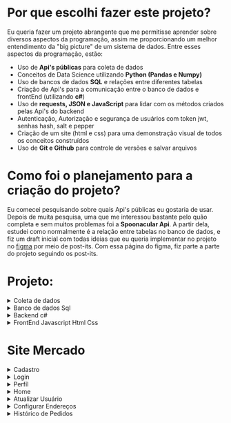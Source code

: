 # Por que escolhi fazer este projeto?
Eu queria fazer um projeto abrangente que me permitisse aprender sobre diversos aspectos da programação, assim me proporcionando um melhor entendimento da "big picture" de um sistema de dados.
Entre esses aspectos da programação, estão:
* Uso de **Api's públicas** para coleta de dados 
* Conceitos de Data Science utilizando **Python (Pandas e Numpy)**
* Uso de bancos de dados **SQL** e relações entre diferentes tabelas
* Criação de Api's para a comunicação entre o banco de dados e frontEnd (utilizando **c#**)
* Uso de **requests, JSON e JavaScript** para lidar com os métodos criados pelas Api's do backend
* Autenticação, Autorização e segurança de usuários com token jwt, senhas hash, salt e pepper
* Criação de um site (html e css) para uma demonstração visual de todos os conceitos construídos
* Uso de **Git e Github** para controle de versões e salvar arquivos
# Como foi o planejamento para a criação do projeto? 
Eu comecei pesquisando sobre quais Api's públicas eu gostaria de usar. Depois de muita pesquisa, uma que me interessou bastante pelo quão completa e sem muitos problemas foi a **Spoonacular Api**.
A partir dela, estudei como normalmente é a relação entre tabelas no banco de dados, e fiz um draft inicial com todas ideias que eu queria implementar no projeto no [figma](https://www.figma.com/file/oFvf9VsMy6DIrvGRUY4kJZ/Site-Compras-mercado?type=whiteboard&node-id=0%3A1&t=jT3Fmy5WAPWk1RRC-1) por meio de post-its. 
Com essa página do figma, fiz parte a parte do projeto seguindo os post-its.
# Projeto:
<details>
  <summary>Coleta de dados</summary>
  Toda a parte de coleta de dados está na pasta "Dataset".
  
  Os dados foram coletados pela parte de [ingredientes](https://spoonacular.com/food-api/docs#Get-Ingredient-Information) da spoonacular Api.\ 
  Para utilizar os dados é preciso criar uma conta, e usar a apiKey gerada nos paramâmetros da query nos requests. No meu caso, eu salvei o arquivo num .env, para utilizá-lo no código sem precisar mostrar a chave diretamente. (O arquivo .env faz parte do gitignore)\
  No próprio site há uma lista com os 1000 ingredientes mais famosos e seus respectivos id's, assim, foi possível [baixá-la](https://github.com/LuccaRh/siteMercado/blob/main/Dataset/top-1k-ingredients.csv) e converte-lá para dataframe.\ 
  Com os id's, foi possível fazer requests para pegar as [informações dos ingredientes, colocá-las num dataframe, limpá-las](https://github.com/LuccaRh/siteMercado/blob/main/Dataset/DatasetSpoonacularApi.ipynb), e [salvar estes dados](https://github.com/LuccaRh/siteMercado/blob/main/Dataset/SpoonacularApiDatasetSimples.csv), para enfim, [adiconá-las ao banco de dados sql](https://github.com/LuccaRh/siteMercado/blob/main/Dataset/Dataframe%20to%20Sql.ipynb) 
</details>
<details>
  <summary>Banco de dados Sql</summary>
  
  ## Diagrama do banco de dados:
  
  <img src="Imagens/DiagramaMercado.jpg" width="1000" height="1414">
  
  Pelo diagrama, é possível ver que há 5 tabelas no banco de dados, que se conectam por seus id's.
  A criação do banco de dados e suas tabelas foram feitas com os comandos do arquivo "Datatables.sql". Foi utilizado no projeto **sql server** junto com **Microsoft Server Managment Studio**
  * A tabela usuários possui as colunas idUsuário (key primária), email, nome, senha (já com hash salt e pepper), salt (criado pelo backend) e cargo (cliente ou moderador)
  * A tabela endereços possui uma relação "1 to many" com a de usuários, ou seja, o mesmo usuário pode possuir vários endereços diferentes. Cada endereço é conectado com o usuário pelo idUsuário. Ela possui as colunas Número, Cep, Rua, Bairro, Cidade, Estado e NomeEndereço (por exemplo casa, trabalho, etc)
  * A tabela Pedidos é a tabela com todos os pedidos de compras feitos no site. Tem uma relação "1 to many" com as tabelas usuário e endereços (cada usuário e endereço podem possuir vários pedidos), e são conectados pelos seus respectivos id's. Além disso, ela possui a data do pedido, e o seu valor total
  * A tabela DetalhesPedidos é a tabela que mostra os produtos e suas quantidade compradas em cada pedido. Possui relação "1 to many" com pedidos (mesmo pedido pode possuir vários DetalhesPedidos, ou seja vários produtos diferentes comprados no mesmo pedido). 
  * A última tabela é a de produtos, que é a tabela feita com os dados da spoonacular api. Possui uma relação "1 to many" com a detalhesPedidos, o mesmo produto pode estar em vários pedidos diferentes.
</details>
<details>
  <summary>Backend c#</summary>
  O BackEnd do projeto foi feito em c# no Microsoft Visual Studio 2022. 
  Nele, há 5 controllers, um para cada tabela do banco de dados. Para facilitar o uso deles, criei 3 camadas:
  
  * [MOD](https://github.com/LuccaRh/siteMercado/tree/main/Backend/MercadoApi/Mercado.MOD): Camada com os objetos que serão usados nas outras camadas e controllers. Ela possui variáveis proporcionais as colunas de sua respectiva tabela.
  * [BLL](https://github.com/LuccaRh/siteMercado/tree/main/Backend/MercadoApi/Mercado.BLL): Camada intermediária entre a DAL e controller. Faz as [verificações](https://github.com/LuccaRh/siteMercado/tree/main/Backend/MercadoApi/Mercado.BLL/Utilit%C3%A1rios) do que está sendo mandado do input para o banco de dados, como por exemplo a verificação da senha, e a leitura do cep do endereço
  * [DAL](https://github.com/LuccaRh/siteMercado/tree/main/Backend/MercadoApi/Mercado.DAL): Camada de comunicação com o banco de dados. Cria a query que será usada para as ações feitas no sql. Para essa comunicação, foi utilizada as bibliotecas dapper e Microsoft.Data.SqlClient
</details>
<details>
  <summary>FrontEnd Javascript Html Css</summary>
  O FrontEnd foi criado com html, css e javascript utilizando o vscode. Como o intuito do projeto não estava em seu visual, a parte do css acabou sendo mais simples, assim focando mais em como seria a comunicação das Api's com o navegador, e como dispor e utilizar das informações do banco de dados nele por meio do javascript, requests, Json, funções assíncronas e html.
</details>

# Site Mercado
<details>
  <summary>Cadastro</summary>
  
  ![Página de Cadastro](Imagens/Cadastro/Cadastro.jpg)
  Ná página de cadastro, irá pedir para colocar nome, email e senha para realizar o cadastro. 
  ## Cadastro Inválido:
  Caso o cadastro sejá inválido, irá mostrar na tela o erro que o ocorreu, entre eles incluí: 
  ### Senha inválida 
  Mínimo 8 caracteres e pelo menos um número e caracter especial, verificação realizada no [backend](https://github.com/LuccaRh/siteMercado/blob/main/Backend/MercadoApi/Mercado.BLL/Utilit%C3%A1rios/Verifica%C3%A7%C3%B5es.cs))
  <img src="Imagens/Cadastro/ErroSenhaEspecial.jpg" width="400" height="343">\
(O erro é reconhecido pelo backEnd, que cria uma notificação de erro para o frontEnd, e é pego pelo seu block **try catch**)
  ### Nome, email ou senha não preenchidos
  
Verificação realizada no html, com input required
  
<img src="Imagens/Cadastro/ErroNomePreenchido.jpg" width="400" height="273">\
### Verificação de email 
Verificação realizada no html, com type = "email"
<img src="Imagens/Cadastro/ErroEmail.jpg" width="400" height="261">\
### Nome e Email já cadastrados 
Verificação realizada pelo sql server, colocando as colunas como UNIQUE
<img src="Imagens/Cadastro/ErroEmailDuplo.jpg" width="400" height="343">\

## Cadastro com sucesso:
Caso não haja erros no cadastro, irá ser realizado com sucesso, aparecendo uma mensagem de sucesso, e o usuário será redirecionado para a página de login.\

![Cadastro com sucesso](Imagens/Cadastro/CadastroSucesso.jpg)\

No processo de criação do usuário, o backEnd irá pegar a senha feita pelo usuário, e [implementar hash, salt e pepper](https://github.com/LuccaRh/siteMercado/blob/main/Backend/MercadoApi/Mercado.BLL/Utilit%C3%A1rios/SenhaHashSaltPepper.cs) nela. Logo, ela não estará salva diretamente no banco de dados, mas sim, sua codificação junto com seu salt.
Os dados do usuário por fim serão salvos na tabela de usuários no banco de dados.\
<img src="Imagens/Cadastro/TabelaUsuários.png">\
(Note que o usuário já será cadastrado como cliente, pois só é possível ele ser moderador modificando diretamente pelo banco de dados, ou com outro moderador mudando seu cargo)
</details>
<details>
  <summary>Login</summary>
  <img src="Imagens/Login/Login.jpg">\
  Na página de login, irá pedir para colocar nome e senha para realizar login.\
  Ela possui verificações de preenchimento do nome e senha igual ao do cadastro, e obviamente, a verificação se o usuário existe no banco de dados.\
  Primeiro é checado se o nome existe no banco de dados\
  <img src="Imagens/Login/NomeNãoEncontrado.jpg">\
  Caso o nome esteja no banco de dados, é checado a senha, codificando ela e a comparando com a salva no banco de dados, caso sejam iguais, o usuário é logado.\
  <img src="Imagens/Login/SenhaErrada.jpg">\
  
  ## Token jwt
  <img src="Imagens/Login/LoginSucesso.png">\
  Caso as informações sejam certas, o login será realizado com sucesso, e o usuário irá ser redirecionado para o seu perfíl.\
  Ao logar no site, um token jwt é criado pelo [backend](https://github.com/LuccaRh/siteMercado/tree/main/Backend/MercadoApi/TokenJwtLogin) e armazenado no localStorage do navegador. Além disso, um token de validade é criado no [frontend](https://github.com/LuccaRh/siteMercado/blob/main/Frontend/Login/Login.js) para o tempo máximo de validade do outro token\
  <img src="Imagens/Login/Token.jpg">\
  O token inclui o nome id e cargo do usuário, e é codificado, assim as informações dele só podem ser extraidas no backend.\
  Com o token, o usuário é reconhecido no site, podendo acessar seu perfíl, criar e organizar seus endereços, comprar produtos, e caso seja moderador, administrar os usuários e produtos do site.\
  Caso o token passe do tempo de validade, irá aparecer uma mensagem avisando sobre, e o usuário irá ser automaticamente levado para a tela de login denovo\
  <img src="Imagens/Login/TokenValidade.jpg">\
</details>
<details>
  <summary>Perfíl</summary>
    <img src="Imagens/Perfil/PerfilCliente.jpg">\
  A página de perfil começa com o texto "bem vindo {nome}", o nome é pego utilizando o token criado e extraindo o nome de usuário dele.\
  O perfíl possui 3 links que levam o usuário para outra página (Atualizar, configuar Endereços e histórico de pedidos), e um botão para deletar o usuário, caso aperte o botão, irá abrir uma tela perguntando se tem certeza da ação, e caso confirme, o usuário então será deletado do banco de dados, e irá voltar para a página de cadastro.\
  <img src="Imagens/Perfil/DeletarUsuário.png">\
  Além disso, caso o usuário seja moderador, irá aparecer os links de administração de usuários e produtos:
  <img src="Imagens/Perfil/PerfilModerador.jpg">\
</details>
<details>
  <summary>Home</summary>
</details>
<details>
  <summary>Atualizar Usuário</summary>
</details>
<details>
  <summary>Configurar Endereços</summary>
</details>
<details>
  <summary>Histórico de Pedidos</summary>
</details>

